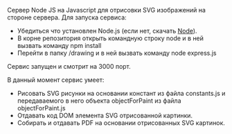 Сервер Node JS на Javascript для отрисовки SVG изображений на стороне сервера.
Для запуска сервиса:

- Убедиться что установлен Node.js (если нет, скачать <a href="https://nodejs.org/en/">Node</a>).
- В корне репозитория открыть командную строку node и в ней вызвать команду npm install
- Перейти в папку /drawing и в ней вызвать команду node express.js

Сервис запущен и смотрит на 3000 порт.

В данный момент сервис умеет:
 - Рисовать SVG рисунки на основании констант из файла constants.js и передаваемого в него объекта objectForPaint из файла objectForPaint.js
 - Отдавать код DOM элемента SVG отрисованной картинки.
 - Собирать и отдавать PDF на основании отрисованных SVG картинок.

